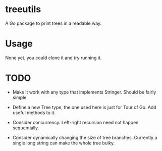 # treeutils

A Go package to print trees in a readable way.

# Usage

None yet, you could clone it and try running it.

# TODO

- Make it work with any type that implements Stringer. Should be fairly simple

- Define a new Tree type, the one used here is just for Tour of Go. Add useful
    methods to it.

- Consider concurrency. Left-right recursion need not happen sequentially.

- Consider dynamically changing the size of tree branches. Currently a single
    long string can make the whole tree bulky.
